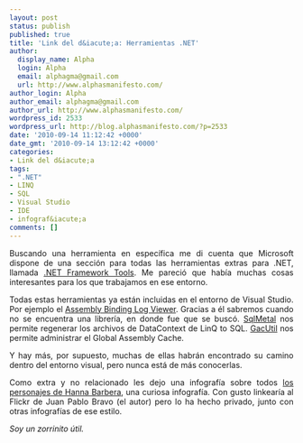 ```yaml
---
layout: post
status: publish
published: true
title: 'Link del d&iacute;a: Herramientas .NET'
author:
  display_name: Alpha
  login: Alpha
  email: alphagma@gmail.com
  url: http://www.alphasmanifesto.com/
author_login: Alpha
author_email: alphagma@gmail.com
author_url: http://www.alphasmanifesto.com/
wordpress_id: 2533
wordpress_url: http://blog.alphasmanifesto.com/?p=2533
date: '2010-09-14 11:12:42 +0000'
date_gmt: '2010-09-14 13:12:42 +0000'
categories:
- Link del d&iacute;a
tags:
- ".NET"
- LINQ
- SQL
- Visual Studio
- IDE
- infograf&iacute;a
comments: []
---
```

<p style="text-align: justify;">Buscando una herramienta en espec&iacute;fica me di cuenta que Microsoft dispone de una secci&oacute;n para todas las herramientas extras para .NET, llamada <a href="http://msdn.microsoft.com/en-us/library/d9kh6s92.aspx">.NET Framework Tools</a>. Me pareci&oacute; que hab&iacute;a muchas cosas interesantes para los que trabajamos en ese entorno.</p>
<p style="text-align: justify;">Todas estas herramientas ya est&aacute;n incluidas en el entorno de Visual Studio. Por ejemplo el <a href="http://msdn.microsoft.com/en-us/library/e74a18c4.aspx">Assembly Binding Log Viewer</a>. Gracias a &eacute;l sabremos cuando no se encuentra una librer&iacute;a, en donde fue que se busc&oacute;. <a href="http://msdn.microsoft.com/en-us/library/bb386987.aspx">SqlMetal</a> nos permite regenerar los archivos de DataContext de LinQ to SQL. <a href="http://msdn.microsoft.com/en-us/library/ex0ss12c.aspx">GacUtil</a> nos permite administrar el Global Assembly Cache.</p>
<p style="text-align: justify;">Y hay m&aacute;s, por supuesto, muchas de ellas habr&aacute;n encontrado su camino dentro del entorno visual, pero nunca est&aacute; de m&aacute;s conocerlas.</p>
<p style="text-align: justify;">Como extra y no relacionado les dejo una infograf&iacute;a sobre todos <a href="http://artandseek.net/2010/09/03/afternoon-delight-600-hanna-barbera-cartoon-characters-in-one-handy-place/">los personajes de Hanna Barbera</a>, una curiosa infograf&iacute;a. Con gusto linkear&iacute;a al Flickr de Juan Pablo Bravo (el autor) pero lo ha hecho privado, junto con otras infograf&iacute;as de ese estilo.</p>
<p style="text-align: justify;"><em>Soy un zorrinito &uacute;til.</em></p>
